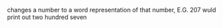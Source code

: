 changes a number to a word representation of that number, E.G. 207 wuld print out two hundred seven
